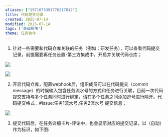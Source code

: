 ```yaml
---
aliases: ["1971073391776217012"]
title: 代码提交记录
created: 2025-07-14
modified: 2025-07-14
tags: ['基础模块']
theme: 任务协作
---
```


1. 针对一些需要和代码仓库关联的任务（例如：研发任务），可以查看代码提交记录，前提需要再任务设置-第三方集成中，开启并关联代码仓库；

![](https://myhelpdoc.oss-cn-heyuan.aliyuncs.com/mdimages/5dd8a2c1d033ff0f351fc753cf476902.jpg)

![](https://myhelpdoc.oss-cn-heyuan.aliyuncs.com/mdimages/309f7b95718d736069159b450abe2ab9.jpg)

2. 开启代码仓库，配置webhook后，组织成员可以在代码提交（commit message）的时候输入包含任务流水号的方式和任务进行关联，目前一次代码提交支持与多个任务同时进行绑定，请在多个任务之间添加逗号进行隔开。代码提交格式：#issue:任务1流水号,任务2流水号 提交信息；

![](https://myhelpdoc.oss-cn-heyuan.aliyuncs.com/mdimages/0875d6b469c8d3184e0baf5b1cc5178c.jpg)

3. 提交代码后，在任务详细卡片-评论中，也会显示对应的提交记录，以（自动）作为标识，如下图:

